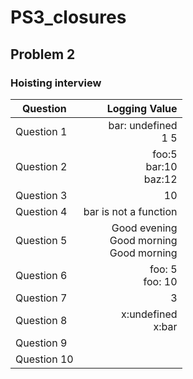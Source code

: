 # PS3_closures
## Problem 2
### Hoisting interview
| Question    | Logging Value | 
| ---------------- | --:|
| Question 1  | bar: undefined <br />1 5    | 
| Question 2  |    foo:5</br> bar:10</br> baz:12</br> |  
| Question 3  |     10|      
| Question 4  |     bar is not a function|   
| Question 5  |     Good evening </br>Good morning</br> Good morning</br>|      
| Question 6  |     foo: 5</br>foo: 10</br>|  
| Question 7  |     3|   
| Question 8  |     x:undefined</br> x:bar|      
| Question 9  |     |  
| Question 10 |     |
